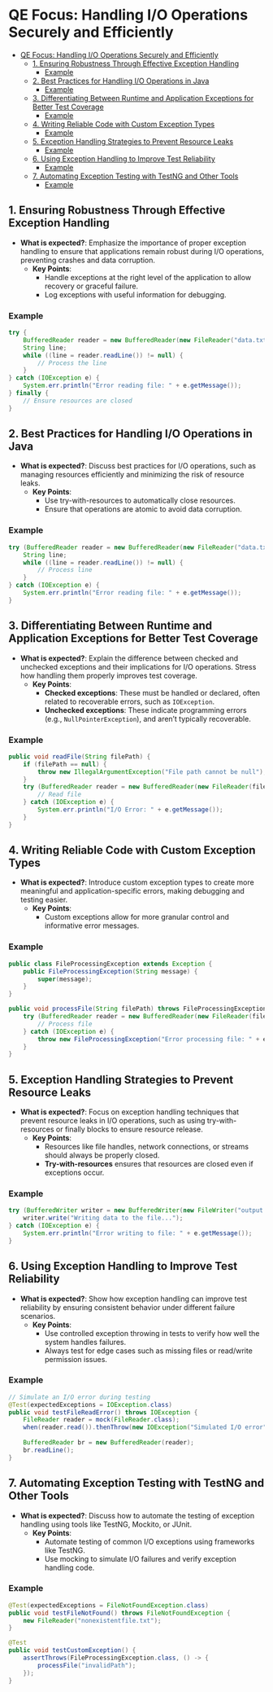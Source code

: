 # QE Focus: Handling I/O Operations Securely and Efficiently

- [QE Focus: Handling I/O Operations Securely and Efficiently](#qe-focus-handling-io-operations-securely-and-efficiently)
  - [1. Ensuring Robustness Through Effective Exception Handling](#1-ensuring-robustness-through-effective-exception-handling)
    - [Example](#example)
  - [2. Best Practices for Handling I/O Operations in Java](#2-best-practices-for-handling-io-operations-in-java)
    - [Example](#example-1)
  - [3. Differentiating Between Runtime and Application Exceptions for Better Test Coverage](#3-differentiating-between-runtime-and-application-exceptions-for-better-test-coverage)
    - [Example](#example-2)
  - [4. Writing Reliable Code with Custom Exception Types](#4-writing-reliable-code-with-custom-exception-types)
    - [Example](#example-3)
  - [5. Exception Handling Strategies to Prevent Resource Leaks](#5-exception-handling-strategies-to-prevent-resource-leaks)
    - [Example](#example-4)
  - [6. Using Exception Handling to Improve Test Reliability](#6-using-exception-handling-to-improve-test-reliability)
    - [Example](#example-5)
  - [7. Automating Exception Testing with TestNG and Other Tools](#7-automating-exception-testing-with-testng-and-other-tools)
    - [Example](#example-6)

## 1. Ensuring Robustness Through Effective Exception Handling

- **What is expected?**: Emphasize the importance of proper exception handling to ensure that applications remain robust during I/O operations, preventing crashes and data corruption.
  - **Key Points**:
    - Handle exceptions at the right level of the application to allow recovery or graceful failure.
    - Log exceptions with useful information for debugging.

### Example

```java
try {
    BufferedReader reader = new BufferedReader(new FileReader("data.txt"));
    String line;
    while ((line = reader.readLine()) != null) {
        // Process the line
    }
} catch (IOException e) {
    System.err.println("Error reading file: " + e.getMessage());
} finally {
    // Ensure resources are closed
}

```

## 2. Best Practices for Handling I/O Operations in Java

- **What is expected?**: Discuss best practices for I/O operations, such as managing resources efficiently and minimizing the risk of resource leaks.
  - **Key Points**:
    - Use try-with-resources to automatically close resources.
    - Ensure that operations are atomic to avoid data corruption.

### Example

```java
try (BufferedReader reader = new BufferedReader(new FileReader("data.txt"))) {
    String line;
    while ((line = reader.readLine()) != null) {
        // Process line
    }
} catch (IOException e) {
    System.err.println("Error reading file: " + e.getMessage());
}

```

## 3. Differentiating Between Runtime and Application Exceptions for Better Test Coverage

- **What is expected?**: Explain the difference between checked and unchecked exceptions and their implications for I/O operations. Stress how handling them properly improves test coverage.
  - **Key Points**:
    - **Checked exceptions**: These must be handled or declared, often related to recoverable errors, such as `IOException`.
    - **Unchecked exceptions**: These indicate programming errors (e.g., `NullPointerException`), and aren’t typically recoverable.

### Example

```java
public void readFile(String filePath) {
    if (filePath == null) {
        throw new IllegalArgumentException("File path cannot be null");
    }
    try (BufferedReader reader = new BufferedReader(new FileReader(filePath))) {
        // Read file
    } catch (IOException e) {
        System.err.println("I/O Error: " + e.getMessage());
    }
}

```

## 4. Writing Reliable Code with Custom Exception Types

- **What is expected?**: Introduce custom exception types to create more meaningful and application-specific errors, making debugging and testing easier.
  - **Key Points**:
    - Custom exceptions allow for more granular control and informative error messages.

### Example

```java
public class FileProcessingException extends Exception {
    public FileProcessingException(String message) {
        super(message);
    }
}

public void processFile(String filePath) throws FileProcessingException {
    try (BufferedReader reader = new BufferedReader(new FileReader(filePath))) {
        // Process file
    } catch (IOException e) {
        throw new FileProcessingException("Error processing file: " + e.getMessage());
    }
}

```

## 5. Exception Handling Strategies to Prevent Resource Leaks

- **What is expected?**: Focus on exception handling techniques that prevent resource leaks in I/O operations, such as using try-with-resources or finally blocks to ensure resource release.
  - **Key Points**:
    - Resources like file handles, network connections, or streams should always be properly closed.
    - **Try-with-resources** ensures that resources are closed even if exceptions occur.

### Example

```java
try (BufferedWriter writer = new BufferedWriter(new FileWriter("output.txt"))) {
    writer.write("Writing data to the file...");
} catch (IOException e) {
    System.err.println("Error writing to file: " + e.getMessage());
}

```

## 6. Using Exception Handling to Improve Test Reliability

- **What is expected?**: Show how exception handling can improve test reliability by ensuring consistent behavior under different failure scenarios.
  - **Key Points**:
    - Use controlled exception throwing in tests to verify how well the system handles failures.
    - Always test for edge cases such as missing files or read/write permission issues.

### Example

```java
// Simulate an I/O error during testing
@Test(expectedExceptions = IOException.class)
public void testFileReadError() throws IOException {
    FileReader reader = mock(FileReader.class);
    when(reader.read()).thenThrow(new IOException("Simulated I/O error"));
    
    BufferedReader br = new BufferedReader(reader);
    br.readLine();
}
```

## 7. Automating Exception Testing with TestNG and Other Tools

- **What is expected?**: Discuss how to automate the testing of exception handling using tools like TestNG, Mockito, or JUnit.
  - **Key Points**:
    - Automate testing of common I/O exceptions using frameworks like TestNG.
    - Use mocking to simulate I/O failures and verify exception handling code.

### Example

```java
@Test(expectedExceptions = FileNotFoundException.class)
public void testFileNotFound() throws FileNotFoundException {
    new FileReader("nonexistentfile.txt");
}

@Test
public void testCustomException() {
    assertThrows(FileProcessingException.class, () -> {
        processFile("invalidPath");
    });
}

```
